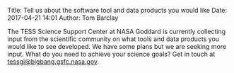 Title: Tell us about the software tool and data products you would like
Date: 2017-04-21 14:01
Author: Tom Barclay

The TESS Science Support Center at NASA Goddard is currently collecting input from the scientific community on what tools and data products you would like to see developed. We have some plans but we are seeking more input. What do you need to achieve your science goals? Get in touch at [tessgi@bigbang.gsfc.nasa.gov](mailto:tessgi@bigbang.gsfc.nasa.gov).
